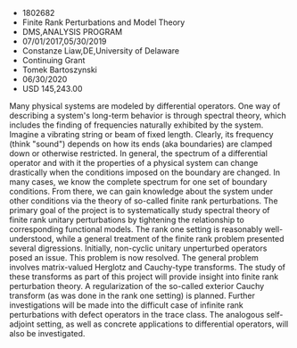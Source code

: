 
* 1802682
* Finite Rank Perturbations and Model Theory
* DMS,ANALYSIS PROGRAM
* 07/01/2017,05/30/2019
* Constanze Liaw,DE,University of Delaware
* Continuing Grant
* Tomek Bartoszynski
* 06/30/2020
* USD 145,243.00

Many physical systems are modeled by differential operators. One way of
describing a system's long-term behavior is through spectral theory, which
includes the finding of frequencies naturally exhibited by the system. Imagine a
vibrating string or beam of fixed length. Clearly, its frequency (think "sound")
depends on how its ends (aka boundaries) are clamped down or otherwise
restricted. In general, the spectrum of a differential operator and with it the
properties of a physical system can change drastically when the conditions
imposed on the boundary are changed. In many cases, we know the complete
spectrum for one set of boundary conditions. From there, we can gain knowledge
about the system under other conditions via the theory of so-called finite rank
perturbations. The primary goal of the project is to systematically study
spectral theory of finite rank unitary perturbations by tightening the
relationship to corresponding functional models. The rank one setting is
reasonably well-understood, while a general treatment of the finite rank problem
presented several digressions. Initially, non-cyclic unitary unperturbed
operators posed an issue. This problem is now resolved. The general problem
involves matrix-valued Herglotz and Cauchy-type transforms. The study of these
transforms as part of this project will provide insight into finite rank
perturbation theory. A regularization of the so-called exterior Cauchy transform
(as was done in the rank one setting) is planned. Further investigations will be
made into the difficult case of infinite rank perturbations with defect
operators in the trace class. The analogous self-adjoint setting, as well as
concrete applications to differential operators, will also be investigated.
